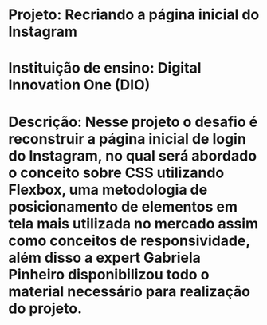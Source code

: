 # Projeto: Recriando a página inicial do Instagram

# Instituição de ensino: Digital Innovation One (DIO)

# Descrição: Nesse projeto o desafio é reconstruir a página inicial de login do Instagram, no qual será abordado o conceito sobre CSS utilizando Flexbox, uma metodologia de posicionamento de elementos em tela mais utilizada no mercado assim como conceitos de responsividade, além disso a expert Gabriela Pinheiro disponibilizou todo o material necessário para realização do projeto.